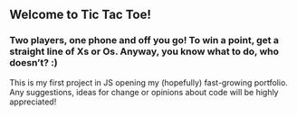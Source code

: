 ## Welcome to Tic Tac Toe!

### Two players, one phone and off you go! To win a point, get a straight line of Xs or Os. Anyway, you know what to do, who doesn’t? :) 

This is my first project in JS opening my (hopefully) fast-growing portfolio. Any suggestions, ideas for change or opinions about code will be highly appreciated!